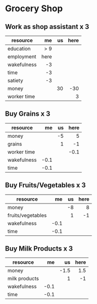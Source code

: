Grocery Shop
============

Work as shop assistant x 3
--------------------------

resource          |    me |    us |  here |
------------------|------:|------:|------:|
education         |   > 9 |       |       |
employment        |  here |       |       |
wakefulness       |    -3 |       |       |
time              |    -3 |       |       |
satiety           |    -3 |       |       |
money             |       |    30 |   -30 |
worker time       |       |       |     3 |


Buy Grains x 3
--------------

resource          |    me |    us |  here |
------------------|------:|------:|------:|
money             |       |    -5 |     5 |
grains            |       |     1 |    -1 |
worker time       |       |       |  -0.1 |
wakefulness       |  -0.1 |       |       |
time              |  -0.1 |       |       |


Buy Fruits/Vegetables x 3
-------------------------

resource          |    me |    us |  here |
------------------|------:|------:|------:|
money             |       |    -8 |     8 |
fruits/vegetables |       |     1 |    -1 |
wakefulness       |  -0.1 |       |       |
time              |  -0.1 |       |       |


Buy Milk Products x 3
---------------------

resource          |    me |    us |  here |
------------------|------:|------:|------:|
money             |       |  -1.5 |   1.5 |
milk products     |       |     1 |    -1 |
wakefulness       |  -0.1 |       |       |
time              |  -0.1 |       |       |